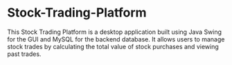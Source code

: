 # Stock-Trading-Platform
This Stock Trading Platform is a desktop application built using Java Swing for the GUI and MySQL for the backend database. It allows users to manage stock trades by calculating the total value of stock purchases and viewing past trades.

